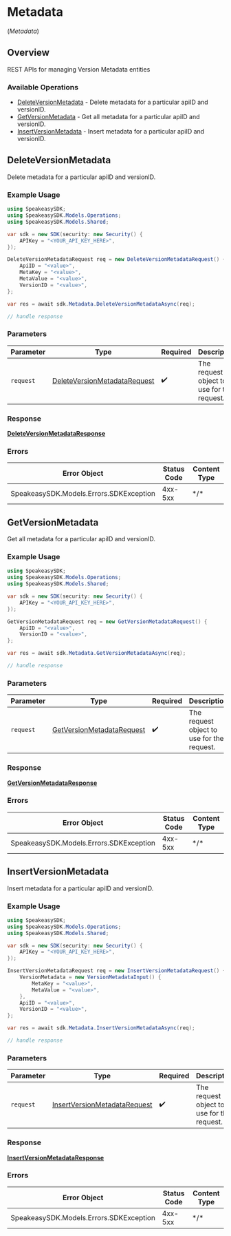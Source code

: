 # Metadata
(*Metadata*)

## Overview

REST APIs for managing Version Metadata entities

### Available Operations

* [DeleteVersionMetadata](#deleteversionmetadata) - Delete metadata for a particular apiID and versionID.
* [GetVersionMetadata](#getversionmetadata) - Get all metadata for a particular apiID and versionID.
* [InsertVersionMetadata](#insertversionmetadata) - Insert metadata for a particular apiID and versionID.

## DeleteVersionMetadata

Delete metadata for a particular apiID and versionID.

### Example Usage

```csharp
using SpeakeasySDK;
using SpeakeasySDK.Models.Operations;
using SpeakeasySDK.Models.Shared;

var sdk = new SDK(security: new Security() {
    APIKey = "<YOUR_API_KEY_HERE>",
});

DeleteVersionMetadataRequest req = new DeleteVersionMetadataRequest() {
    ApiID = "<value>",
    MetaKey = "<value>",
    MetaValue = "<value>",
    VersionID = "<value>",
};

var res = await sdk.Metadata.DeleteVersionMetadataAsync(req);

// handle response
```

### Parameters

| Parameter                                                                               | Type                                                                                    | Required                                                                                | Description                                                                             |
| --------------------------------------------------------------------------------------- | --------------------------------------------------------------------------------------- | --------------------------------------------------------------------------------------- | --------------------------------------------------------------------------------------- |
| `request`                                                                               | [DeleteVersionMetadataRequest](../../Models/Operations/DeleteVersionMetadataRequest.md) | :heavy_check_mark:                                                                      | The request object to use for the request.                                              |

### Response

**[DeleteVersionMetadataResponse](../../Models/Operations/DeleteVersionMetadataResponse.md)**

### Errors

| Error Object                            | Status Code                             | Content Type                            |
| --------------------------------------- | --------------------------------------- | --------------------------------------- |
| SpeakeasySDK.Models.Errors.SDKException | 4xx-5xx                                 | \*/\*                                   |

## GetVersionMetadata

Get all metadata for a particular apiID and versionID.

### Example Usage

```csharp
using SpeakeasySDK;
using SpeakeasySDK.Models.Operations;
using SpeakeasySDK.Models.Shared;

var sdk = new SDK(security: new Security() {
    APIKey = "<YOUR_API_KEY_HERE>",
});

GetVersionMetadataRequest req = new GetVersionMetadataRequest() {
    ApiID = "<value>",
    VersionID = "<value>",
};

var res = await sdk.Metadata.GetVersionMetadataAsync(req);

// handle response
```

### Parameters

| Parameter                                                                         | Type                                                                              | Required                                                                          | Description                                                                       |
| --------------------------------------------------------------------------------- | --------------------------------------------------------------------------------- | --------------------------------------------------------------------------------- | --------------------------------------------------------------------------------- |
| `request`                                                                         | [GetVersionMetadataRequest](../../Models/Operations/GetVersionMetadataRequest.md) | :heavy_check_mark:                                                                | The request object to use for the request.                                        |

### Response

**[GetVersionMetadataResponse](../../Models/Operations/GetVersionMetadataResponse.md)**

### Errors

| Error Object                            | Status Code                             | Content Type                            |
| --------------------------------------- | --------------------------------------- | --------------------------------------- |
| SpeakeasySDK.Models.Errors.SDKException | 4xx-5xx                                 | \*/\*                                   |

## InsertVersionMetadata

Insert metadata for a particular apiID and versionID.

### Example Usage

```csharp
using SpeakeasySDK;
using SpeakeasySDK.Models.Operations;
using SpeakeasySDK.Models.Shared;

var sdk = new SDK(security: new Security() {
    APIKey = "<YOUR_API_KEY_HERE>",
});

InsertVersionMetadataRequest req = new InsertVersionMetadataRequest() {
    VersionMetadata = new VersionMetadataInput() {
        MetaKey = "<value>",
        MetaValue = "<value>",
    },
    ApiID = "<value>",
    VersionID = "<value>",
};

var res = await sdk.Metadata.InsertVersionMetadataAsync(req);

// handle response
```

### Parameters

| Parameter                                                                               | Type                                                                                    | Required                                                                                | Description                                                                             |
| --------------------------------------------------------------------------------------- | --------------------------------------------------------------------------------------- | --------------------------------------------------------------------------------------- | --------------------------------------------------------------------------------------- |
| `request`                                                                               | [InsertVersionMetadataRequest](../../Models/Operations/InsertVersionMetadataRequest.md) | :heavy_check_mark:                                                                      | The request object to use for the request.                                              |

### Response

**[InsertVersionMetadataResponse](../../Models/Operations/InsertVersionMetadataResponse.md)**

### Errors

| Error Object                            | Status Code                             | Content Type                            |
| --------------------------------------- | --------------------------------------- | --------------------------------------- |
| SpeakeasySDK.Models.Errors.SDKException | 4xx-5xx                                 | \*/\*                                   |